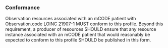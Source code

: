 ### Conformance

Observation resources associated with an mCODE patient with Observation.code LOINC 21907-1 MUST conform to this profile. Beyond this requirement, a producer of resources SHOULD ensure that any resource instance associated with an mCODE patient that would reasonably be expected to conform to this profile SHOULD be published in this form.
